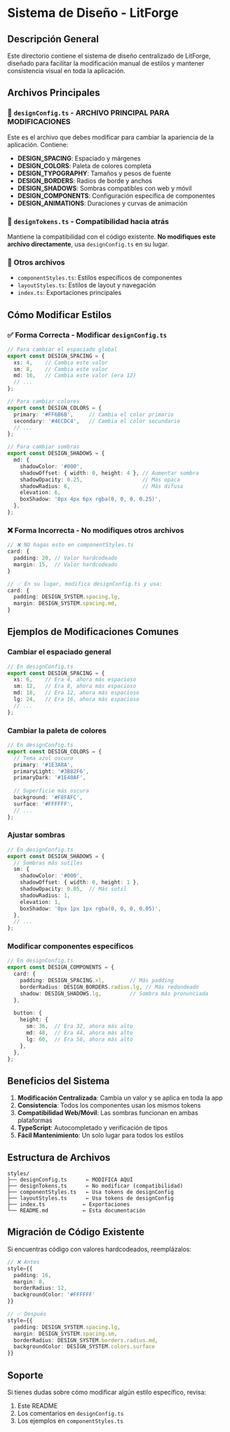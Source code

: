 # Sistema de Diseño - LitForge

## Descripción General

Este directorio contiene el sistema de diseño centralizado de LitForge, diseñado para facilitar la modificación manual de estilos y mantener consistencia visual en toda la aplicación.

## Archivos Principales

### 📁 `designConfig.ts` - **ARCHIVO PRINCIPAL PARA MODIFICACIONES**

Este es el archivo que debes modificar para cambiar la apariencia de la aplicación. Contiene:

- **DESIGN_SPACING**: Espaciado y márgenes
- **DESIGN_COLORS**: Paleta de colores completa
- **DESIGN_TYPOGRAPHY**: Tamaños y pesos de fuente
- **DESIGN_BORDERS**: Radios de borde y anchos
- **DESIGN_SHADOWS**: Sombras compatibles con web y móvil
- **DESIGN_COMPONENTS**: Configuración específica de componentes
- **DESIGN_ANIMATIONS**: Duraciones y curvas de animación

### 📁 `designTokens.ts` - Compatibilidad hacia atrás

Mantiene la compatibilidad con el código existente. **No modifiques este archivo directamente**, usa `designConfig.ts` en su lugar.

### 📁 Otros archivos

- `componentStyles.ts`: Estilos específicos de componentes
- `layoutStyles.ts`: Estilos de layout y navegación
- `index.ts`: Exportaciones principales

## Cómo Modificar Estilos

### ✅ Forma Correcta - Modificar `designConfig.ts`

```typescript
// Para cambiar el espaciado global
export const DESIGN_SPACING = {
  xs: 4,    // Cambia este valor
  sm: 8,    // Cambia este valor
  md: 16,   // Cambia este valor (era 12)
  // ...
};

// Para cambiar colores
export const DESIGN_COLORS = {
  primary: '#FF6B6B',     // Cambia el color primario
  secondary: '#4ECDC4',   // Cambia el color secundario
  // ...
};

// Para cambiar sombras
export const DESIGN_SHADOWS = {
  md: {
    shadowColor: '#000',
    shadowOffset: { width: 0, height: 4 }, // Aumentar sombra
    shadowOpacity: 0.25,                   // Más opaca
    shadowRadius: 6,                       // Más difusa
    elevation: 6,
    boxShadow: '0px 4px 6px rgba(0, 0, 0, 0.25)',
  },
};
```

### ❌ Forma Incorrecta - No modifiques otros archivos

```typescript
// ❌ NO hagas esto en componentStyles.ts
card: {
  padding: 20, // Valor hardcodeado
  margin: 15,  // Valor hardcodeado
}

// ✅ En su lugar, modifica designConfig.ts y usa:
card: {
  padding: DESIGN_SYSTEM.spacing.lg,
  margin: DESIGN_SYSTEM.spacing.md,
}
```

## Ejemplos de Modificaciones Comunes

### Cambiar el espaciado general

```typescript
// En designConfig.ts
export const DESIGN_SPACING = {
  xs: 6,    // Era 4, ahora más espacioso
  sm: 12,   // Era 8, ahora más espacioso
  md: 18,   // Era 12, ahora más espacioso
  lg: 24,   // Era 16, ahora más espacioso
  // ...
};
```

### Cambiar la paleta de colores

```typescript
// En designConfig.ts
export const DESIGN_COLORS = {
  // Tema azul oscuro
  primary: '#1E3A8A',
  primaryLight: '#3B82F6',
  primaryDark: '#1E40AF',
  
  // Superficie más oscura
  background: '#F8FAFC',
  surface: '#FFFFFF',
  // ...
};
```

### Ajustar sombras

```typescript
// En designConfig.ts
export const DESIGN_SHADOWS = {
  // Sombras más sutiles
  sm: {
    shadowColor: '#000',
    shadowOffset: { width: 0, height: 1 },
    shadowOpacity: 0.05,  // Más sutil
    shadowRadius: 1,
    elevation: 1,
    boxShadow: '0px 1px 1px rgba(0, 0, 0, 0.05)',
  },
  // ...
};
```

### Modificar componentes específicos

```typescript
// En designConfig.ts
export const DESIGN_COMPONENTS = {
  card: {
    padding: DESIGN_SPACING.xl,        // Más padding
    borderRadius: DESIGN_BORDERS.radius.lg, // Más redondeado
    shadow: DESIGN_SHADOWS.lg,         // Sombra más pronunciada
  },
  
  button: {
    height: {
      sm: 36,  // Era 32, ahora más alto
      md: 48,  // Era 44, ahora más alto
      lg: 60,  // Era 56, ahora más alto
    },
  },
};
```

## Beneficios del Sistema

1. **Modificación Centralizada**: Cambia un valor y se aplica en toda la app
2. **Consistencia**: Todos los componentes usan los mismos tokens
3. **Compatibilidad Web/Móvil**: Las sombras funcionan en ambas plataformas
4. **TypeScript**: Autocompletado y verificación de tipos
5. **Fácil Mantenimiento**: Un solo lugar para todos los estilos

## Estructura de Archivos

```
styles/
├── designConfig.ts      ← MODIFICA AQUÍ
├── designTokens.ts      ← No modificar (compatibilidad)
├── componentStyles.ts   ← Usa tokens de designConfig
├── layoutStyles.ts      ← Usa tokens de designConfig
├── index.ts            ← Exportaciones
└── README.md           ← Esta documentación
```

## Migración de Código Existente

Si encuentras código con valores hardcodeados, reemplázalos:

```typescript
// ❌ Antes
style={{
  padding: 16,
  margin: 8,
  borderRadius: 12,
  backgroundColor: '#FFFFFF'
}}

// ✅ Después
style={{
  padding: DESIGN_SYSTEM.spacing.lg,
  margin: DESIGN_SYSTEM.spacing.sm,
  borderRadius: DESIGN_SYSTEM.borders.radius.md,
  backgroundColor: DESIGN_SYSTEM.colors.surface
}}
```

## Soporte

Si tienes dudas sobre cómo modificar algún estilo específico, revisa:

1. Este README
2. Los comentarios en `designConfig.ts`
3. Los ejemplos en `componentStyles.ts`